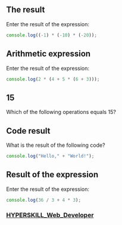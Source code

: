 ## The result

Enter the result of the expression:

```javascript
console.log((-1) * (-10) * (-20));
```

## Arithmetic expression

Enter the result of the expression:

```javascript
console.log(2 * (4 + 5 * (6 + 3)));
```

## 15

Which of the following operations equals 15?

## Code result

What is the result of the following code?

```javascript
console.log("Hello," + "World!");
```

## Result of the expression

Enter the result of the expression:

```javascript
console.log(36 / 3 + 4 * 3);
```

### [HYPERSKILL_Web_Developer](https://github.com/kakanew/HYPERSKILL_Web_Developer)

